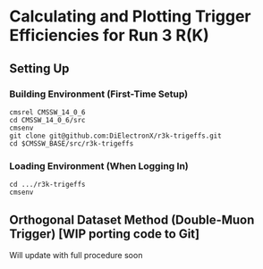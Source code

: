 # Calculating and Plotting Trigger Efficiencies for Run 3 R(K)

## Setting Up

### Building Environment (First-Time Setup)
```
cmsrel CMSSW_14_0_6
cd CMSSW_14_0_6/src
cmsenv
git clone git@github.com:DiElectronX/r3k-trigeffs.git
cd $CMSSW_BASE/src/r3k-trigeffs
```

### Loading Environment (When Logging In)
```
cd .../r3k-trigeffs
cmsenv
```

## Orthogonal Dataset Method (Double-Muon Trigger) [WIP porting code to Git]

Will update with full procedure soon
